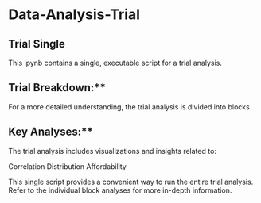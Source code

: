 # Data-Analysis-Trial

## Trial Single

This ipynb contains a single, executable script for a trial analysis.

## Trial Breakdown:**

For a more detailed understanding, the trial analysis is divided into blocks

## Key Analyses:**

The trial analysis includes visualizations and insights related to:

Correlation
Distribution
Affordability

This single script provides a convenient way to run the entire trial analysis. Refer to the individual block analyses for more in-depth information.

